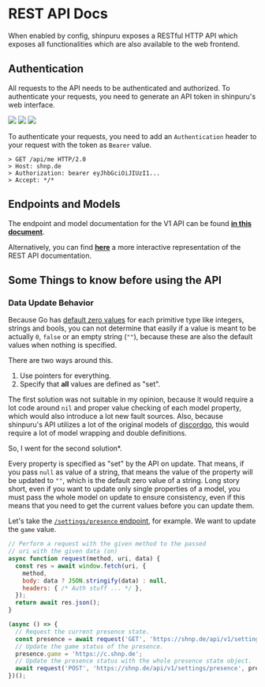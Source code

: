 # REST API Docs

When enabled by config, shinpuru exposes a RESTful HTTP API which exposes all functionalities which are also available to the web frontend.

## Authentication

All requests to the API needs to be authenticated and authorized. To authenticate your requests, you need to generate an API token in shinpuru's web interface.

![](https://i.imgur.com/KYp2OdR.png)
![](https://i.imgur.com/RBrQwrH.png)
![](https://i.imgur.com/XPS0h7R.png)

To authenticate your requests, you need to add an `Authentication` header to your request with the token as `Bearer` value.

```
> GET /api/me HTTP/2.0
> Host: shnp.de
> Authorization: bearer eyJhbGciOiJIUzI1...
> Accept: */*
```

## Endpoints and Models

The endpoint and model documentation for the V1 API can be found [**in this document**](v1/restapi.md).

Alternatively, you can find [**here**](https://app.swaggerhub.com/apis-docs/zekroTJA/shinpuru-main-api/1.0) a more interactive representation of the REST API documentation.

## Some Things to know before using the API

### Data Update Behavior

Because Go has [default zero values](https://tour.golang.org/basics/12) for each primitive type like integers, strings and bools, you can not determine that easily if a value is meant to be actually `0`, `false` or an empty string (`""`), because these are also the default values when nothing is specified.

There are two ways around this.

1. Use pointers for everything.
2. Specify that **all** values are defined as "set".

The first solution was not suitable in my opinion, because it would require a lot code around `nil` and proper value checking of each model property, which would also introduce a lot new fault sources. Also, because shinpuru's API utilizes a lot of the original models of [discordgo](https://github.com/bwmarrin/discordgo), this would require a lot of model wrapping and double definitions.

So, I went for the second solution*. 

Every property is specified as "set" by the API on update. That means, if you pass `null` as value of a string, that means the value of the property will be updated to `""`, which is the default zero value of a string. Long story short, even if you want to update only single properties of a model, you must pass the whole model on update to ensure consistency, even if this means that you need to get the current values before you can update them.

Let's take the [`/settings/presence` endpoint](), for example. We want to update the `game` value.

```javascript
// Perform a request with the given method to the passed
// uri with the given data (on)
async function request(method, uri, data) {
  const res = await window.fetch(uri, { 
    method,
    body: data ? JSON.stringify(data) : null,
    headers: { /* Auth stuff ... */ },
  });
  return await res.json();
}

(async () => {
  // Request the current presence state.
  const presence = await request('GET', 'https://shnp.de/api/v1/settings/presence');
  // Update the game status of the presence.
  presence.game = 'https://c.shnp.de';
  // Update the presence status with the whole presence state object.
  await request('POST', 'https://shnp.de/api/v1/settings/presence', presence);
})();
```

